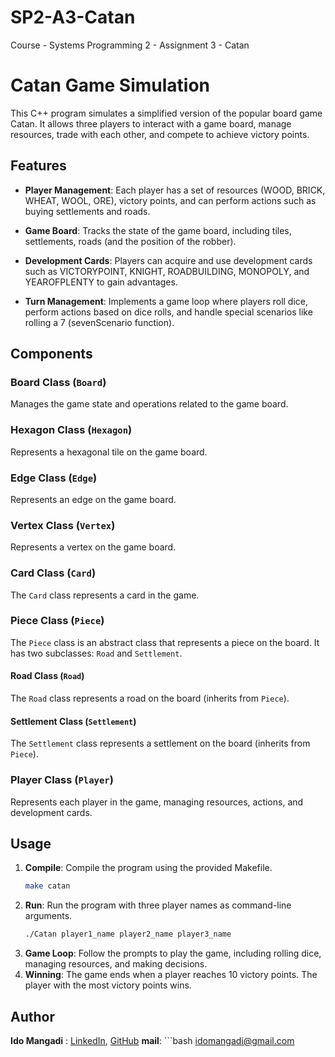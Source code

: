 # SP2-A3-Catan
Course - Systems Programming 2 - Assignment 3 - Catan

# Catan Game Simulation

This C++ program simulates a simplified version of the popular board game Catan. It allows three players to interact with a game board, manage resources, trade with each other, and compete to achieve victory points.

## Features

- **Player Management**: Each player has a set of resources (WOOD, BRICK, WHEAT, WOOL, ORE), victory points, and can perform actions such as buying settlements and roads.
  
- **Game Board**: Tracks the state of the game board, including tiles, settlements, roads (and the position of the robber).

- **Development Cards**: Players can acquire and use development cards such as VICTORYPOINT, KNIGHT, ROADBUILDING, MONOPOLY, and YEAROFPLENTY to gain advantages.

- **Turn Management**: Implements a game loop where players roll dice, perform actions based on dice rolls, and handle special scenarios like rolling a 7 (sevenScenario function).

## Components

### Board Class (`Board`)
Manages the game state and operations related to the game board.

### Hexagon Class (`Hexagon`)
Represents a hexagonal tile on the game board.
  
### Edge Class (`Edge`)
Represents an edge on the game board.
  
### Vertex Class (`Vertex`)
Represents a vertex on the game board.

### Card Class (`Card`)
The `Card` class represents a card in the game.

### Piece Class (`Piece`)
The `Piece` class is an abstract class that represents a piece on the board. It has two subclasses: `Road` and `Settlement`.

#### Road Class (`Road`)
The `Road` class represents a road on the board (inherits from `Piece`).

#### Settlement Class (`Settlement`)
The `Settlement` class represents a settlement on the board (inherits from `Piece`).

### Player Class (`Player`)
Represents each player in the game, managing resources, actions, and development cards.

## Usage

1. **Compile**: Compile the program using the provided Makefile.
   ```bash
   make catan
2. **Run**: Run the program with three player names as command-line arguments.
   ```bash
   ./Catan player1_name player2_name player3_name
3. **Game Loop**: Follow the prompts to play the game, including rolling dice, managing resources, and making decisions.
4. **Winning**: The game ends when a player reaches 10 victory points. The player with the most victory points wins.

## Author
**Ido Mangadi** : [LinkedIn](https://www.linkedin.com/in/ido-mangadi/), [GitHub](https://github.com/IdoMangadihttp)
**mail**: ```bash idomangadi@gmail.com




